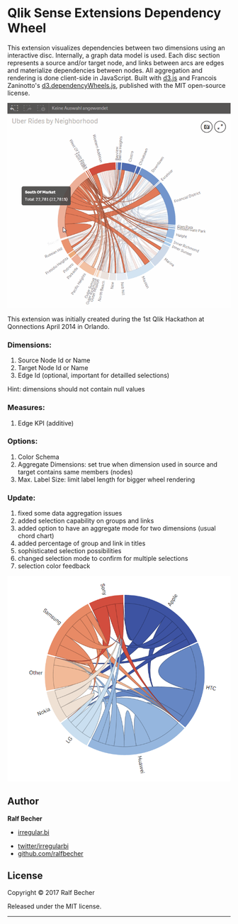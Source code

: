 Qlik Sense Extensions Dependency Wheel
======================================

This extension visualizes dependencies between two dimensions using an interactive disc. Internally, a graph data model is used. Each disc section represents a source and/or target node, and links between arcs are edges and materialize dependencies between nodes. All aggregation and rendering is done client-side in JavaScript. Built with <a href="https://github.com/mbostock/d3">d3.js</a> and Francois Zaninotto's <a href="http://fzaninotto.github.com/DependencyWheel">d3.dependencyWheels.js</a>, published with the MIT open-source license.

![Dependency Wheel example in Qlik Sense](DependencyWheel.gif)

This extension was initially created during the 1st Qlik Hackathon at Qonnections April 2014 in Orlando.

### Dimensions:
1. Source Node Id or Name
2. Target Node Id or Name
3. Edge Id (optional, important for detailled selections)

Hint: dimensions should not contain null values

### Measures:
1. Edge KPI (additive)

### Options:
1. Color Schema
2. Aggregate Dimensions: set true when dimension used in source and target contains same members (nodes)
3. Max. Label Size: limit label length for bigger wheel rendering

### Update:

1. fixed some data aggregation issues
2. added selection capability on groups and links
3. added option to have an aggregate mode for two dimensions (usual chord chart)
4. added percentage of group and link in titles
5. sophisticated selection possibilities
6. changed selection mode to confirm for multiple selections
7. selection color feedback 

![Dependency Wheel aggregated in Qlik Sense](Aggregated.png)

## Author

**Ralf Becher**

+ [irregular.bi](http://irregular.bi)
* [twitter/irregularbi](http://twitter.com/irregularbi)
* [github.com/ralfbecher](http://github.com/ralfbecher)

## License

Copyright © 2017 Ralf Becher

Released under the MIT license.

***
